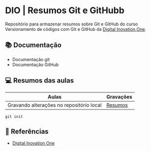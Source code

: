 
# DIO | Resumos Git e GitHubb

Repositório para armazenar resumos sobre Git e GitHub do curso Versionamento de códigos com Git e GitHub da [Digital Inovation One](https://www.dio.me).

## 📚 Documentação
- Documentação git
- Documentação GitHub

## 💻 Resumos das aulas

| Aulas | Gravações | 
|-------|-----------|
| Gravando alterações no repositório local | [Resumos]()|

```
git init
```
## 🔎 Referências

- [Digital Inovation One](https://www.dio.me)

